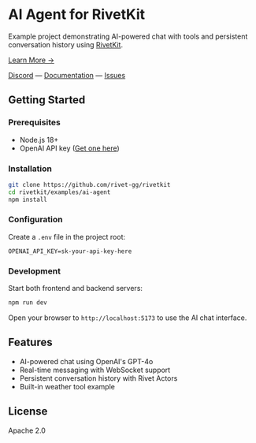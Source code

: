 # AI Agent for RivetKit

Example project demonstrating AI-powered chat with tools and persistent conversation history using [RivetKit](https://rivetkit.org).

[Learn More →](https://github.com/rivet-gg/rivetkit)

[Discord](https://rivet.gg/discord) — [Documentation](https://rivetkit.org) — [Issues](https://github.com/rivet-gg/rivetkit/issues)

## Getting Started

### Prerequisites

- Node.js 18+
- OpenAI API key ([Get one here](https://platform.openai.com/api-keys))

### Installation

```sh
git clone https://github.com/rivet-gg/rivetkit
cd rivetkit/examples/ai-agent
npm install
```

### Configuration

Create a `.env` file in the project root:
```env
OPENAI_API_KEY=sk-your-api-key-here
```

### Development

Start both frontend and backend servers:

```sh
npm run dev
```

Open your browser to `http://localhost:5173` to use the AI chat interface.

## Features

- AI-powered chat using OpenAI's GPT-4o
- Real-time messaging with WebSocket support
- Persistent conversation history with Rivet Actors
- Built-in weather tool example

## License

Apache 2.0